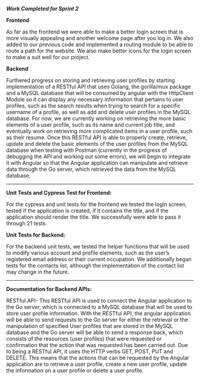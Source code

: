 ***Work Completed for Sprint 2***  

**Frontend**   

As far as the frontend we were able to make a better login screen that is more visually appealing and another welcome page after you log in. We also added to our previous code and implemented a routing module to be able to route a path for the website. We also make better icons for the login screen to make a suit well for our project.

**Backend**  

Furthered progress on storing and retrieving user profiles by starting implementation of a RESTful API that uses Golang, the gorilla/mux package and a MySQL database that will be consumed by angular with the HttpClient Module so it can display any necessary information that pertains to user profiles, such as the search results when trying to search for a specific username of a profile, as well as add and delete user profiles in the MySQL database. For now, we are currently working on retrieving the more basic elements of a user profile, such as its name and current job title, and eventually work on retrieving more complicated items in a user profile, such as their resume. Once this RESTful API is able to properly create, retrieve, update and delete the basic elements of the user profiles from the MySQL database when testing with Postman (currently in the progress of debugging the API and working out some errors), we will begin to integrate it with Angular so that the Angular application can manipulate and retrieve data through the Go server, which retrieved the data from the MySQL database, 

---

**Unit Tests and Cypress Test for Frontend:**  

For the cypress and unit tests for the frontend we tested the login screen, tested if the application is created, if it contains the title, and if the application should render the title. We successfully were able to pass it through 21 tests.

**Unit Tests for Backend:**  

For the backend unit tests, we tested the helper functions that will be used to modify various account and profile elements, such as the user’s registered email address or their current occupation. We additionally began tests for the contacts list, although the implementation of the contact list may change in the future.

---

**Documentation for Backend APIs:**  

RESTful API- This RESTful API is used to connect the Angular application to the Go server, which is connected to a MySQL database that will be used to store user profile information. With the RESTful API, the angular application will be able to send requests to the Go server for either  the retrieval or the manipulation of specified User profiles that are stored in the MySQL database and the Go server will be able to send a response back, which consists of the resources (user profiles) that were requested or confirmation that the action that was requested has been carried out. Due to being a RESTful API, it uses the HTTP verbs GET, POST, PUT and DELETE. This means that the actions that can be requested by the Angular application are to retrieve a user profile, create a new user profile, update the information on a user profile or delete a user profile.

